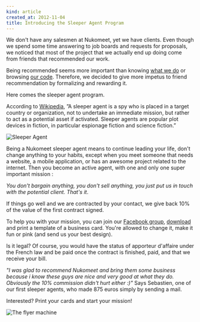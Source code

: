 ```yaml
---
kind: article
created_at: 2012-11-04
title: Introducing the Sleeper Agent Program
---
```


We don't have any salesmen at Nukomeet, yet we have clients. Even though we spend some time answering to job boards and requests for proposals, we noticed that most of the project that we actually end up doing come from friends that recommended our work.

Being recommended seems more important than knowing [what we do](http://nukomeet.com/projects) or browsing [our code](http://github.com/nukomeet). Therefore, we decided to give more impetus to friend recommendation by formalizing and rewarding it.

Here comes the sleeper agent program.

According to [Wikipedia](http://en.wikipedia.org/wiki/Sleeper_agent), ”A sleeper agent is a spy who is placed in a target country or organization, not to undertake an immediate mission, but rather to act as a potential asset if activated. Sleeper agents are popular plot devices in fiction, in particular espionage fiction and science fiction.”

![Sleeper Agent](/assets/images/agent.jpg "Sleeper Agent")

Being a Nukomeet sleeper agent means to continue leading your life, don't change anything to your habits, except when you meet someone that needs a website, a mobile application, or has an awesome project related to the internet. Then you become an active agent, with one and only one super important mission :

*You don't bargain anything, you don't sell anything, you just put us in touch with the potential client. That's it*.

If things go well and we are contracted by your contact, we give back 10% of the value of the first contract signed.

To help you with your mission, you can join our [Facebook group](https://www.facebook.com/groups/272379212864411/), [download](http://nukomeet.com/assets/images/nucard.jpg) and print a template of a business card. You're allowed to change it, make it fun or pink (and send us your best design).

Is it legal? Of course, you would have the status of apporteur d'affaire under the French law and be paid once the contract is finished, paid, and that we receive your bill. 

*"I was glad to recommend Nukomeet and bring them some business because i know
these guys are nice and very good at what they do. Obviously the 10% commission
didn't hurt either :)"*
Says Sebastien, one of our first sleeper agents, who made 875 euros simply by
sending a mail.

Interested? Print your cards and start your mission!


![The flyer machine](/assets/images/flyermachine.jpg "The Flyer Machine")